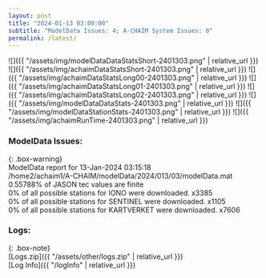 ```yaml
---
layout: post
title: "2024-01-13 03:00:00"
subtitle: "ModelData Issues: 4; A-CHAIM System Issues: 0"
permalink: /latest/
---
```


![]({{ "/assets/img/modelDataDataStatsShort-2401303.png" | relative_url }})
![]({{ "/assets/img/achaimDataStatsShort-2401303.png" | relative_url }})
![]({{ "/assets/img/achaimDataStatsLong00-2401303.png" | relative_url }})
![]({{ "/assets/img/achaimDataStatsLong01-2401303.png" | relative_url }})
![]({{ "/assets/img/achaimDataStatsLong02-2401303.png" | relative_url }})
![]({{ "/assets/img/modelDataDataStats-2401303.png" | relative_url }})
![]({{ "/assets/img/modelDataStationStats-2401303.png" | relative_url }})
![]({{ "/assets/img/achaimRunTime-2401303.png" | relative_url }})


### ModelData Issues:  
  
{: .box-warning}  
 ModelData report for 13-Jan-2024 03:15:18   
 /home2/achaim1/A-CHAIM/modelData/2024/013/03/modelData.mat   
 0.55788% of JASON tec values are finite   
 0% of all possible stations for IONO were downloaded. x3385   
 0% of all possible stations for SENTINEL were downloaded. x1105   
 0% of all possible stations for KARTVERKET were downloaded. x7606   
  


### Logs:  
  
{: .box-note}  
[Logs.zip]({{ "/assets/other/logs.zip" | relative_url }})  
[Log Info]({{ "/logInfo" | relative_url }})  
